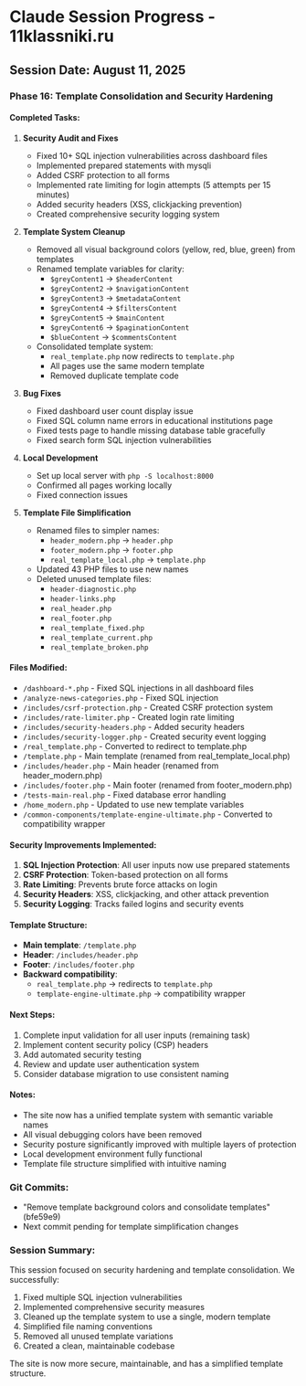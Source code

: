 # Claude Session Progress - 11klassniki.ru

## Session Date: August 11, 2025

### Phase 16: Template Consolidation and Security Hardening

#### Completed Tasks:

1. **Security Audit and Fixes**
   - Fixed 10+ SQL injection vulnerabilities across dashboard files
   - Implemented prepared statements with mysqli
   - Added CSRF protection to all forms
   - Implemented rate limiting for login attempts (5 attempts per 15 minutes)
   - Added security headers (XSS, clickjacking prevention)
   - Created comprehensive security logging system

2. **Template System Cleanup**
   - Removed all visual background colors (yellow, red, blue, green) from templates
   - Renamed template variables for clarity:
     - `$greyContent1` → `$headerContent`
     - `$greyContent2` → `$navigationContent`
     - `$greyContent3` → `$metadataContent`
     - `$greyContent4` → `$filtersContent`
     - `$greyContent5` → `$mainContent`
     - `$greyContent6` → `$paginationContent`
     - `$blueContent` → `$commentsContent`
   - Consolidated template system:
     - `real_template.php` now redirects to `template.php`
     - All pages use the same modern template
     - Removed duplicate template code

3. **Bug Fixes**
   - Fixed dashboard user count display issue
   - Fixed SQL column name errors in educational institutions page
   - Fixed tests page to handle missing database table gracefully
   - Fixed search form SQL injection vulnerabilities

4. **Local Development**
   - Set up local server with `php -S localhost:8000`
   - Confirmed all pages working locally
   - Fixed connection issues

5. **Template File Simplification**
   - Renamed files to simpler names:
     - `header_modern.php` → `header.php`
     - `footer_modern.php` → `footer.php`
     - `real_template_local.php` → `template.php`
   - Updated 43 PHP files to use new names
   - Deleted unused template files:
     - `header-diagnostic.php`
     - `header-links.php`
     - `real_header.php`
     - `real_footer.php`
     - `real_template_fixed.php`
     - `real_template_current.php`
     - `real_template_broken.php`

#### Files Modified:
- `/dashboard-*.php` - Fixed SQL injections in all dashboard files
- `/analyze-news-categories.php` - Fixed SQL injection
- `/includes/csrf-protection.php` - Created CSRF protection system
- `/includes/rate-limiter.php` - Created login rate limiting
- `/includes/security-headers.php` - Added security headers
- `/includes/security-logger.php` - Created security event logging
- `/real_template.php` - Converted to redirect to template.php
- `/template.php` - Main template (renamed from real_template_local.php)
- `/includes/header.php` - Main header (renamed from header_modern.php)
- `/includes/footer.php` - Main footer (renamed from footer_modern.php)
- `/tests-main-real.php` - Fixed database error handling
- `/home_modern.php` - Updated to use new template variables
- `/common-components/template-engine-ultimate.php` - Converted to compatibility wrapper

#### Security Improvements Implemented:
1. **SQL Injection Protection**: All user inputs now use prepared statements
2. **CSRF Protection**: Token-based protection on all forms
3. **Rate Limiting**: Prevents brute force attacks on login
4. **Security Headers**: XSS, clickjacking, and other attack prevention
5. **Security Logging**: Tracks failed logins and security events

#### Template Structure:
- **Main template**: `/template.php`
- **Header**: `/includes/header.php`
- **Footer**: `/includes/footer.php`
- **Backward compatibility**: 
  - `real_template.php` → redirects to `template.php`
  - `template-engine-ultimate.php` → compatibility wrapper

#### Next Steps:
1. Complete input validation for all user inputs (remaining task)
2. Implement content security policy (CSP) headers
3. Add automated security testing
4. Review and update user authentication system
5. Consider database migration to use consistent naming

#### Notes:
- The site now has a unified template system with semantic variable names
- All visual debugging colors have been removed
- Security posture significantly improved with multiple layers of protection
- Local development environment fully functional
- Template file structure simplified with intuitive naming

### Git Commits:
- "Remove template background colors and consolidate templates" (bfe59e9)
- Next commit pending for template simplification changes

### Session Summary:
This session focused on security hardening and template consolidation. We successfully:
1. Fixed multiple SQL injection vulnerabilities
2. Implemented comprehensive security measures
3. Cleaned up the template system to use a single, modern template
4. Simplified file naming conventions
5. Removed all unused template variations
6. Created a clean, maintainable codebase

The site is now more secure, maintainable, and has a simplified template structure.